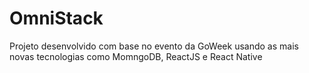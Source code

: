# OmniStack
Projeto desenvolvido com base no evento da GoWeek usando as mais novas tecnologias como MomngoDB, ReactJS e React Native
